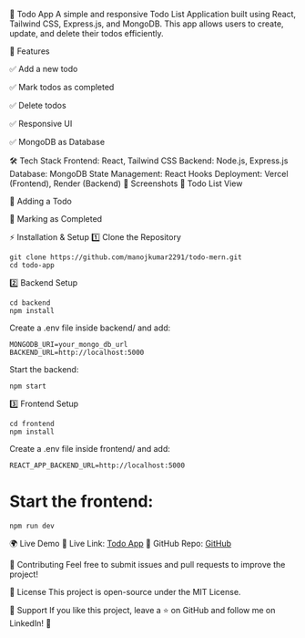 📌 Todo App
A simple and responsive Todo List Application built using React, Tailwind CSS, Express.js, and MongoDB. This app allows users to create, update, and delete their todos efficiently.

🚀 Features

✅ Add a new todo

✅ Mark todos as completed

✅ Delete todos

✅ Responsive UI

✅ MongoDB as Database


🛠️ Tech Stack
Frontend: React, Tailwind CSS
Backend: Node.js, Express.js
Database: MongoDB
State Management: React Hooks
Deployment: Vercel (Frontend), Render (Backend)
📸 Screenshots
📌 Todo List View

📌 Adding a Todo

📌 Marking as Completed

⚡ Installation & Setup
1️⃣ Clone the Repository
```
git clone https://github.com/manojkumar2291/todo-mern.git
cd todo-app
```
2️⃣ Backend Setup
```
cd backend
npm install
```
Create a .env file inside backend/ and add:
```
MONGODB_URI=your_mongo_db_url
BACKEND_URL=http://localhost:5000
```
Start the backend:

```
npm start
```
3️⃣ Frontend Setup
```
cd frontend
npm install
```
Create a .env file inside frontend/ and add:

```
REACT_APP_BACKEND_URL=http://localhost:5000
```
# Start the frontend:

```
npm run dev
```
🌍 Live Demo
🔗 Live Link: [Todo App](https://todo-mern-beryl.vercel.app/)
🔗 GitHub Repo: [GitHub](https://github.com/manojkumar2291/todo-mern)

🤝 Contributing
Feel free to submit issues and pull requests to improve the project!

📜 License
This project is open-source under the MIT License.

💙 Support
If you like this project, leave a ⭐ on GitHub and follow me on LinkedIn! 🚀

